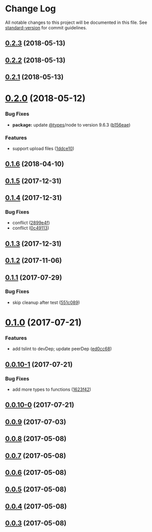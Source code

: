 # Change Log

All notable changes to this project will be documented in this file. See [standard-version](https://github.com/conventional-changelog/standard-version) for commit guidelines.

<a name="0.2.3"></a>
## [0.2.3](https://github.com/HKUST-VISLab/koa-bodyparser-ts/compare/v0.2.2...v0.2.3) (2018-05-13)



<a name="0.2.2"></a>
## [0.2.2](https://github.com/HKUST-VISLab/koa-bodyparser-ts/compare/v0.2.0...v0.2.2) (2018-05-13)



<a name="0.2.1"></a>
## [0.2.1](https://github.com/HKUST-VISLab/koa-bodyparser-ts/compare/v0.2.0...v0.2.1) (2018-05-13)



<a name="0.2.0"></a>
# [0.2.0](https://github.com/HKUST-VISLab/koa-bodyparser-ts/compare/v0.1.6...v0.2.0) (2018-05-12)


### Bug Fixes

* **package:** update [@types](https://github.com/types)/node to version 9.6.3 ([b156eae](https://github.com/HKUST-VISLab/koa-bodyparser-ts/commit/b156eae))


### Features

* support upload files ([1ddce10](https://github.com/HKUST-VISLab/koa-bodyparser-ts/commit/1ddce10))



<a name="0.1.6"></a>
## [0.1.6](https://github.com/HKUST-VISLab/koa-bodyparser-ts/compare/v0.1.5...v0.1.6) (2018-04-10)



<a name="0.1.5"></a>
## [0.1.5](https://github.com/HKUST-VISLab/koa-bodyparser-ts/compare/v0.1.4...v0.1.5) (2017-12-31)



<a name="0.1.4"></a>
## [0.1.4](https://github.com/HKUST-VISLab/koa-bodyparser-ts/compare/v0.1.3...v0.1.4) (2017-12-31)


### Bug Fixes

* conflict ([2899e4f](https://github.com/HKUST-VISLab/koa-bodyparser-ts/commit/2899e4f))
* conflict ([0c49113](https://github.com/HKUST-VISLab/koa-bodyparser-ts/commit/0c49113))



<a name="0.1.3"></a>
## [0.1.3](https://github.com/HKUST-VISLab/koa-bodyparser-ts/compare/v0.1.2...v0.1.3) (2017-12-31)



<a name="0.1.2"></a>
## [0.1.2](https://github.com/HKUST-VISLab/koa-bodyparser-ts/compare/v0.1.1...v0.1.2) (2017-11-06)



<a name="0.1.1"></a>
## [0.1.1](https://github.com/HKUST-VISLab/koa-bodyparser-ts/compare/v0.1.0...v0.1.1) (2017-07-29)


### Bug Fixes

* skip cleanup after test ([551c089](https://github.com/HKUST-VISLab/koa-bodyparser-ts/commit/551c089))



<a name="0.1.0"></a>
# [0.1.0](https://github.com/HKUST-VISLab/koa-bodyparser-ts/compare/v0.0.10-1...v0.1.0) (2017-07-21)


### Features

* add tslint to devDep; update peerDep ([ed0cc68](https://github.com/HKUST-VISLab/koa-bodyparser-ts/commit/ed0cc68))



<a name="0.0.10-1"></a>
## [0.0.10-1](https://github.com/HKUST-VISLab/koa-bodyparser-ts/compare/v0.0.10-0...v0.0.10-1) (2017-07-21)


### Bug Fixes

* add more types to functions ([1623f42](https://github.com/HKUST-VISLab/koa-bodyparser-ts/commit/1623f42))



<a name="0.0.10-0"></a>
## [0.0.10-0](https://github.com/HKUST-VISLab/koa-bodyparser-ts/compare/v0.0.9...v0.0.10-0) (2017-07-21)



<a name="0.0.9"></a>
## [0.0.9](https://github.com/HKUST-VISLab/koa-bodyparser-ts/compare/v0.0.8...v0.0.9) (2017-07-03)



<a name="0.0.8"></a>
## [0.0.8](https://github.com/HKUST-VISLab/koa-bodyparser-ts/compare/v0.0.7...v0.0.8) (2017-05-08)



<a name="0.0.7"></a>
## [0.0.7](https://github.com/HKUST-VISLab/koa-bodyparser-ts/compare/v0.0.6...v0.0.7) (2017-05-08)



<a name="0.0.6"></a>
## [0.0.6](https://github.com/HKUST-VISLab/koa-bodyparser-ts/compare/v0.0.5...v0.0.6) (2017-05-08)



<a name="0.0.5"></a>
## [0.0.5](https://github.com/HKUST-VISLab/koa-bodyparser-ts/compare/v0.0.4...v0.0.5) (2017-05-08)



<a name="0.0.4"></a>
## [0.0.4](https://github.com/HKUST-VISLab/koa-bodyparser-ts/compare/v0.0.3...v0.0.4) (2017-05-08)



<a name="0.0.3"></a>
## [0.0.3](https://github.com/HKUST-VISLab/koa-bodyparser-ts/compare/v0.0.2...v0.0.3) (2017-05-08)
